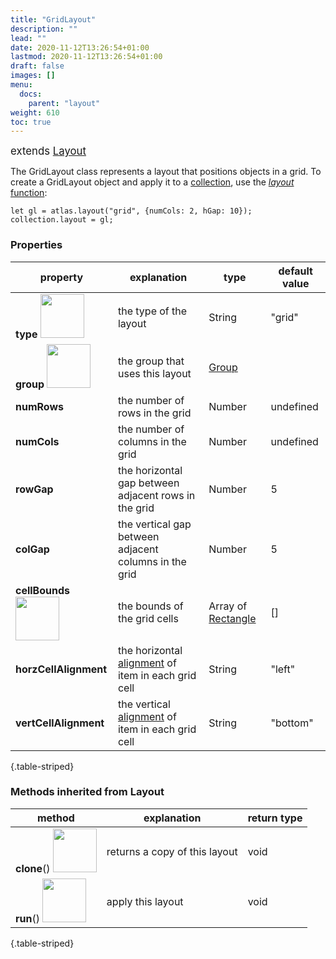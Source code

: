 ```yaml
---
title: "GridLayout"
description: ""
lead: ""
date: 2020-11-12T13:26:54+01:00
lastmod: 2020-11-12T13:26:54+01:00
draft: false
images: []
menu:
  docs:
    parent: "layout"
weight: 610
toc: true
---
```

<span style="font-size:1.2em">extends [Layout](../layout/)</span><br>

The GridLayout class represents a layout that positions objects in a grid. To create a GridLayout object and apply it to a [collection](../../group/collection/), use the [_layout_ function](../../global/func/):

    let gl = atlas.layout("grid", {numCols: 2, hGap: 10});
    collection.layout = gl;

### Properties
| property |  explanation   | type | default value |
| --- | --- | --- | --- |
|**type** <img width="70px" src="../../readonly.png"> | the type of the layout | String | "grid" | 
|**group** <img width="70px" src="../../readonly.png">| the group that uses this layout | [Group](../../group/group/) |  |
|**numRows**| the number of rows in the grid | Number | undefined |
|**numCols**| the number of columns in the grid | Number | undefined |
|**rowGap**| the horizontal gap between adjacent rows in the grid | Number | 5 |
|**colGap**| the vertical gap between adjacent columns in the grid | Number | 5 |
|**cellBounds** <img width="70px" src="../../readonly.png">| the bounds of the grid cells | Array of [Rectangle](../../basic/rectangle/) | [] |
|**horzCellAlignment**| the horizontal [alignment](../../global/constants/#anchor) of item in each grid cell | String | "left" |
|**vertCellAlignment**| the vertical [alignment](../../global/constants/#anchor) of item in each grid cell | String | "bottom" |

{.table-striped}

### Methods inherited from Layout
| method |  explanation   | return type |
| --- | --- | --- |
| **clone**() <img width="70px" src="../../overrides.png"> | returns a copy of this layout | void |
| **run**() <img width="70px" src="../../overrides.png"> | apply this layout | void |
{.table-striped}